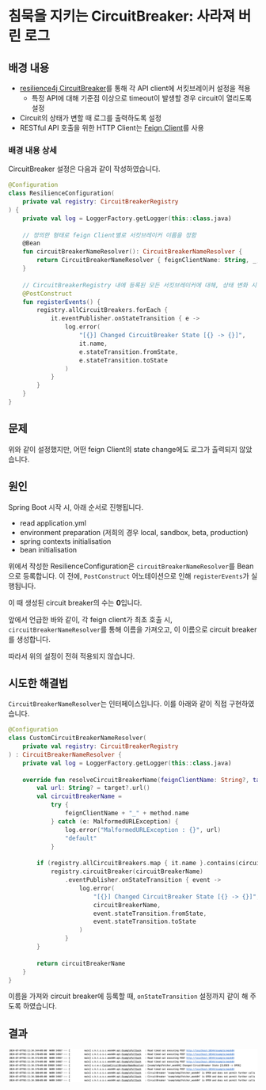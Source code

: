 # 침묵을 지키는 CircuitBreaker: 사라져 버린 로그

## 배경 내용

* [resilience4j CircuitBreaker](https://resilience4j.readme.io/docs/getting-started-3)를 통해 각 API client에 서킷브레이커 설정을 적용
  * 특정 API에 대해 기준점 이상으로 timeout이 발생할 경우 circuit이 열리도록 설정
* Circuit의 상태가 변할 때 로그를 출력하도록 설정
* RESTful API 호출을 위한 HTTP Client는 [Feign Client](https://cloud.spring.io/spring-cloud-openfeign/reference/html/)를 사용

### 배경 내용 상세

CircuitBreaker 설정은 다음과 같이 작성하였습니다.

```kotlin
@Configuration
class ResilienceConfiguration(
    private val registry: CircuitBreakerRegistry
) {
    private val log = LoggerFactory.getLogger(this::class.java)

    // 정의한 형태로 feign Client별로 서킷브레이커 이름을 정함
    @Bean
    fun circuitBreakerNameResolver(): CircuitBreakerNameResolver {
        return CircuitBreakerNameResolver { feignClientName: String, _, method: Method -> feignClientName + "_" + method.name  }
    }

    // CircuitBreakerRegistry 내에 등록된 모든 서킷브레이커에 대해, 상태 변화 시 로그를 출력하도록 설정
    @PostConstruct
    fun registerEvents() {
        registry.allCircuitBreakers.forEach {
            it.eventPublisher.onStateTransition { e ->
                log.error(
                    "[{}] Changed CircuitBreaker State [{} -> {}]",
                    it.name,
                    e.stateTransition.fromState,
                    e.stateTransition.toState
                )
            }
        }
    }
}
```

## 문제

위와 같이 설정했지만, 어떤 feign Client의 state change에도 로그가 출력되지 않았습니다.

## 원인

Spring Boot 시작 시, 아래 순서로 진행됩니다.

* read application.yml
* environment preparation (저희의 경우 local, sandbox, beta, production)
* spring contexts initialisation
* bean initialisation

위에서 작성한 ResilienceConfiguration은 `circuitBreakerNameResolver`를 Bean으로 등록합니다. 이 전에, `PostConstruct` 어노테이션으로 인해 `registerEvents`가 실행됩니다.



이 때 생성된 circuit breaker의 수는 **0**입니다.

앞에서 언급한 바와 같이, 각 feign client가 최초 호출 시, `circuitBreakerNameResolver`를 통해 이름을 가져오고, 이 이름으로 circuit breaker를 생성합니다.

따라서 위의 설정이 전혀 적용되지 않습니다.

## 시도한 해결법

`CircuitBreakerNameResolver`는 인터페이스입니다. 이를 아래와 같이 직접 구현하였습니다.

```kotlin
@Configuration
class CustomCircuitBreakerNameResolver(
    private val registry: CircuitBreakerRegistry
) : CircuitBreakerNameResolver {
    private val log = LoggerFactory.getLogger(this::class.java)

    override fun resolveCircuitBreakerName(feignClientName: String?, target: Target<*>?, method: Method): String {
        val url: String? = target?.url()
        val circuitBreakerName =
            try {
                feignClientName + "_" + method.name
            } catch (e: MalformedURLException) {
                log.error("MalformedURLException : {}", url)
                "default"
            }

        if (registry.allCircuitBreakers.map { it.name }.contains(circuitBreakerName).not()) {
            registry.circuitBreaker(circuitBreakerName)
                .eventPublisher.onStateTransition { event ->
                    log.error(
                        "[{}] Changed CircuitBreaker State [{} -> {}]",
                        circuitBreakerName,
                        event.stateTransition.fromState,
                        event.stateTransition.toState
                    )
                }
        }

        return circuitBreakerName
    }
}
```

이름을 가져와 circuit breaker에 등록할 때, `onStateTransition` 설정까지 같이 해 주도록 하였습니다.

## 결과

![changed_state](./resources/week04/changed_state.png)
